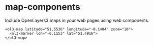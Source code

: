 map-components
==============

Include OpenLayers3 maps in your web pages using web components.

```
<ol3-map latitude="51.5536" longitude="-0.1404" zoom="10">
  <ol3-marker lon="-0.1153" lat="51.4916">
</ol3-map>
```
